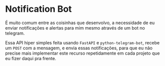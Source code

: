 # Notification Bot

É muito comum entre as coisinhas que desenvolvo, a necessidade de eu enviar notificações e alertas para mim mesmo através de um bot no telegram.

Essa API hiper simples feita usando `FastAPI` e `python-telegram-bot`, recebe um `POST` com a mensagem, e envia essas notificações, para que eu não precise mais implementar este recurso repetidamente em cada projeto que eu fizer daqui pra frente.
